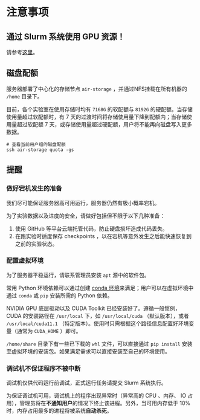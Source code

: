 # 注意事项

## 通过 Slurm 系统使用 GPU 资源！

请参考[这里](https://co1lin.github.io/AIR-Server-Doc/gpu/)。

## 磁盘配额

服务器部署了中心化的存储节点 `air-storage` ，并通过NFS挂载在所有机器的 `/home` 目录下。

目前，各个实验室在使用存储时均有 `7168G` 的软配额与 `8192G` 的硬配额。当存储使用量超过软配额时，有 7 天的过渡时间将存储使用量下降到配额内；当存储使用量超过软配额 7 天，或存储使用量超过硬配额，用户将不能再向磁盘写入更多数据。

```shell
# 查看当前用户组的磁盘配额
ssh air-storage quota -gs
```

## 提醒

### 做好宕机发生的准备

我们尽可能保证服务器高可用运行，服务器仍然有极小概率宕机。

为了实验数据以及进度的安全，请做好包括但不限于以下几种准备：

1. 使用 GitHub 等平台云端托管代码，防止硬盘损坏造成代码丢失。
2. 在跑实验时适度保存 checkpoints ，以在宕机等意外发生之后能快速恢复到之前的实验状态。

### 配置虚拟环境

为了服务器平稳运行，请联系管理员安装 `apt` 源中的软件包。

常用 Python 环境依赖可以通过创建 [conda 环境](conda)来满足；用户可以在虚拟环境中通过 `conda` 或 `pip` 安装所需的 Python 依赖。

NVIDIA GPU 底层驱动以及 CUDA Toolkit 已经安装好了。遵循一般惯例， CUDA 的安装路径在 `/usr/local` 下，如 `/usr/local/cuda` （默认版本），或者 `/usr/local/cuda11.1` （特定版本）。使用时只需根据这个路径信息配置好环境变量（通常为 `CUDA_HOME` ）即可。

 `/home/share` 目录下有一些已下载的 `whl` 文件，可以直接通过 `pip install` 安装至虚拟环境的安装包。如果满足需求可以直接安装至自己的环境使用。

### 调试机不保证程序不被中断

调试机仅供代码运行前调试，正式运行任务请提交 Slurm 系统执行。

为保证调试机可用，调试机上的程序出现异常时（异常高的 CPU 、内存、 IO 占用），管理员将在**不通知用户**的情况下终止该进程。另外，当可用内存低于 10% 时，内存占用最多的进程将被系统**自动杀死**。
